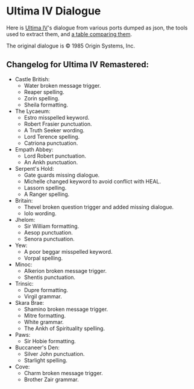 # Ultima IV Dialogue

Here is [Ultima IV](http://en.wikipedia.org/wiki/Ultima_IV:_Quest_of_the_Avatar)'s dialogue from various ports dumped as json, the tools used to extract them, and [a table comparing them](http://htmlpreview.github.io/?https://github.com/MagerValp/u4talk/blob/master/talk.html).

The original dialogue is © 1985 Origin Systems, Inc.


## Changelog for Ultima IV Remastered:

* Castle British:
    * Water broken message trigger.
    * Reaper spelling.
    * Zorin spelling.
    * Sheila formatting.
* The Lycaeum:
    * Estro misspelled keyword.
    * Robert Frasier punctuation.
    * A Truth Seeker wording.
    * Lord Terence spelling.
    * Catriona punctuation.
* Empath Abbey:
    * Lord Robert punctuation.
    * An Ankh punctuation.
* Serpent's Hold:
    * Gate guards missing dialogue.
    * Michelle changed keyword to avoid conflict with HEAL.
    * Lassorn spelling.
    * A Ranger spelling.
* Britain:
    * Thevel broken question trigger and added missing dialogue.
    * Iolo wording.
* Jhelom:
    * Sir William formatting.
    * Aesop punctuation.
    * Senora punctuation.
* Yew:
    * A poor beggar misspelled keyword.
    * Vorpal spelling.
* Minoc:
    * Alkerion broken message trigger.
    * Shentis punctuation.
* Trinsic:
    * Dupre formatting.
    * Virgil grammar.
* Skara Brae:
    * Shamino broken message trigger.
    * Mitre formatting.
    * White grammar.
    * The Ankh of Spirituality spelling.
* Paws:
    * Sir Hobie formatting.
* Buccaneer's Den:
    * Silver John punctuation.
    * Starlight spelling.
* Cove:
    * Charm broken message trigger.
    * Brother Zair grammar.
